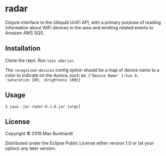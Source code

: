 # radar

Clojure interface to the Ubiquiti UniFi API, with a primary purpose of reading
information about WiFi devices in the area and emitting related events to
Amazon AWS SQS.

## Installation

Clone the repo. Run `lein uberjar`.

The `recognized-devices` config option should be a map of device name to a
color to indicate on the Aurora, such as:
`{"Device Name" {:hue 0, :saturation 100, :brightness 100}}`

## Usage

    $ java -jar radar-0.1.0.jar [args]

## License

Copyright © 2018 Max Burkhardt

Distributed under the Eclipse Public License either version 1.0 or (at
your option) any later version.
